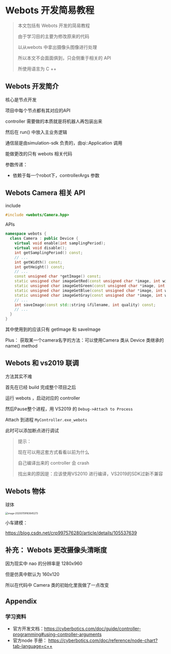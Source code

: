 # Webots 开发简易教程

> 本文包括有 Webots 开发的简易教程
>
> 由于学习目的主要为修改原来的代码
>
> 以从webots 中拿出摄像头图像进行处理
>
> 所以本文不会面面俱到，只会侧重于相关的 API 
>
> 所使用语言为 C ++ 





## Webots 开发简介

核心是节点开发

项目中每个节点都有其对应的API 

controller 需要做的本质就是将机器人再包装出来

然后在 run() 中放入主业务逻辑

通信层是由simulation-sdk 负责的，由qi::Application 调用

能做更改的只有 webots 相关代码



参数传递： 

* 依赖于每一个robot下，controllerArgs 参数



## Webots Camera 相关 API 

include

~~~c++
#include <webots/Camera.hpp>
~~~

APIs

~~~c++
namespace webots {
  class Camera : public Device {
    virtual void enable(int samplingPeriod);
    virtual void disable();
    int getSamplingPeriod() const;
    // ...
    int getWidth() const;
    int getHeight() const;
    // ...
    const unsigned char *getImage() const;
    static unsigned char imageGetRed(const unsigned char *image, int width, int x, int y);
    static unsigned char imageGetGreen(const unsigned char *image, int width, int x, int y);
    static unsigned char imageGetBlue(const unsigned char *image, int width, int x, int y);
    static unsigned char imageGetGray(const unsigned char *image, int width, int x, int y);
    // ... 
    int saveImage(const std::string &filename, int quality) const;
    // ...
  }
}


~~~

其中使用到的应该只有 getImage 和 saveImage 

Plus： 获取某一个camera名字的方法：可以使用Camera 类从 Device 类继承的 name() method 



## Webots 和 vs2019 联调

方法其实不难

首先在已经 build 完成整个项目之后

运行 webots ，启动对应的 controller

然后Pause整个进程，用 VS2019 的 ``Debug->Attach to Process``

Attach 到进程 ``MyController.exe_webots``

此时可以添加断点进行调试



> 提示： 
>
> 现在可以用这套方式看看以前为什么
>
> 自己编译出来的 controller 会 crash 
>
> 找出来的原因是：应该使用VS2010 进行编译，VS2019的SDK过新不兼容



## Webots 物体

球体

<img src="C:\Users\lvgr2\AppData\Roaming\Typora\typora-user-images\image-20200709163645273.png" alt="image-20200709163645273" style="zoom:50%;" />



小车建模： 

https://blog.csdn.net/crp997576280/article/details/105537639





## 补充： Webots 更改摄像头清晰度

因为现实中 nao 的分辨率是 1280x960 

但是仿真中默认为 160x120

所以在代码中 Camera 类的初始化里我做了一点改变



## Appendix

### 学习资料 

* 官方开发文档：https://cyberbotics.com/doc/guide/controller-programming#using-controller-arguments
* 官方node 手册： https://cyberbotics.com/doc/reference/node-chart?tab-language=c++